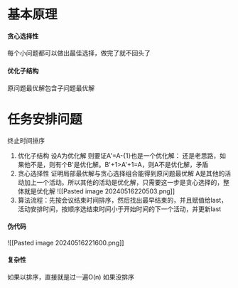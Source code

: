 # 基本原理
#### 贪心选择性
每个小问题都可以做出最佳选择，做完了就不回头了
#### 优化子结构
原问题最优解包含子问题最优解
# 任务安排问题
终止时间排序
1. 优化子结构
   设A为优化解
   则要证A'=A-{1}也是一个优化解：
   还是老思路，如果他不是，则有个B'是优化解。B'+1>A'+1=A，则A不是优化解，矛盾
2. 贪心选择性
   证明局部最优解与贪心选择组合能得到原问题最优解
   A是其他的活动加上一个活动。所以其他的活动是优化解，只需要这一步是贪心选择的，整体就是优化解
   ![[Pasted image 20240516220503.png]]
3. 算法流程：先按会议结束时间排序，然后找出最早结束的，并且赋值给last，活动安排时间，按顺序选结束时间小于开始时间的下一个活动，并更新last
#### 伪代码
 ![[Pasted image 20240516221600.png]]
#### 复杂性
如果以排序，直接就是过一遍O(n)
如果没排序